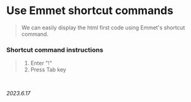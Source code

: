 # Use Emmet shortcut commands

> We can easily display the html first code using Emmet's shortcut command.

### Shortcut command instructions
>1. Enter "!"
>1. Press Tab key

<br>

*2023.6.17*

